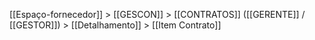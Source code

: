  [[Espaço-fornecedor]] > [[GESCON]] > [[CONTRATOS]] ([[GERENTE]] / [[GESTOR]]) > [[Detalhamento]] > [[Item Contrato]] 